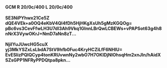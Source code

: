 #### GCM R 20/0c/400 L 20/0c/400
**SE3NiPYhwx21Ce5Z**<br/>**dQE4VEk+a0OQ4eKbV4Ql4fDh5HjHKgXsUh5gMzKGQOg=**<br/>**pBc6vs3CevFfwLH3U7dI3Ah9Vkq1GInnLBrQwLCBEWs+vPAPSot63g4h8nNrX3VywOKrJ+NmD7aNn8zT...**<br/><br/>
**NjiIYuJUwcHG5cuX**<br/>**yj3MkYSZxLsLbdA7StV9hfb0Fuc4KryHCZiLfF6NHlU=**<br/>**EvESIizPQIQCyp4tonKRUvwnNy2wbO7H7OKIDjNlOhsqHm2xnJIn/hAidXSZsGPP1NFRyPPDQtpa8pkn...**